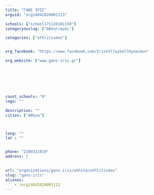 ```yaml
---
title: "ΓΑΝΣ ΙΡΙΣ"
orguid: "org14042020001113"

schools: ["school171120181158"]
categorynoslug: ["Αθλητισμός"]

categories: ["athlitismos"]


org_facebook: "https://www.facebook.com/IrisVolleyballGynaikon"

org_website: ["www.gans-iris.gr"]







count_schools: "0"
logo: ""

description: ""
cities: ["Αθήνα"]



long: ""
lat : ""


phone: "2109311919"
address: |
    

url: "organisations/gans-iris/athina/athlitismos"
slug: "gans-iris"
aliases:
    - /org14042020001113
---
```



